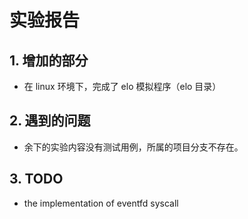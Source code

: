 # 实验报告
## 1. 增加的部分
- 在 linux 环境下，完成了 elo 模拟程序（elo 目录）

## 2. 遇到的问题
- 余下的实验内容没有测试用例，所属的项目分支不存在。

## 3. TODO
- the implementation of eventfd syscall